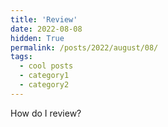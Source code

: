 ```yaml
---
title: 'Review'
date: 2022-08-08
hidden: True
permalink: /posts/2022/august/08/
tags:
  - cool posts
  - category1
  - category2
---
```


How do I review?